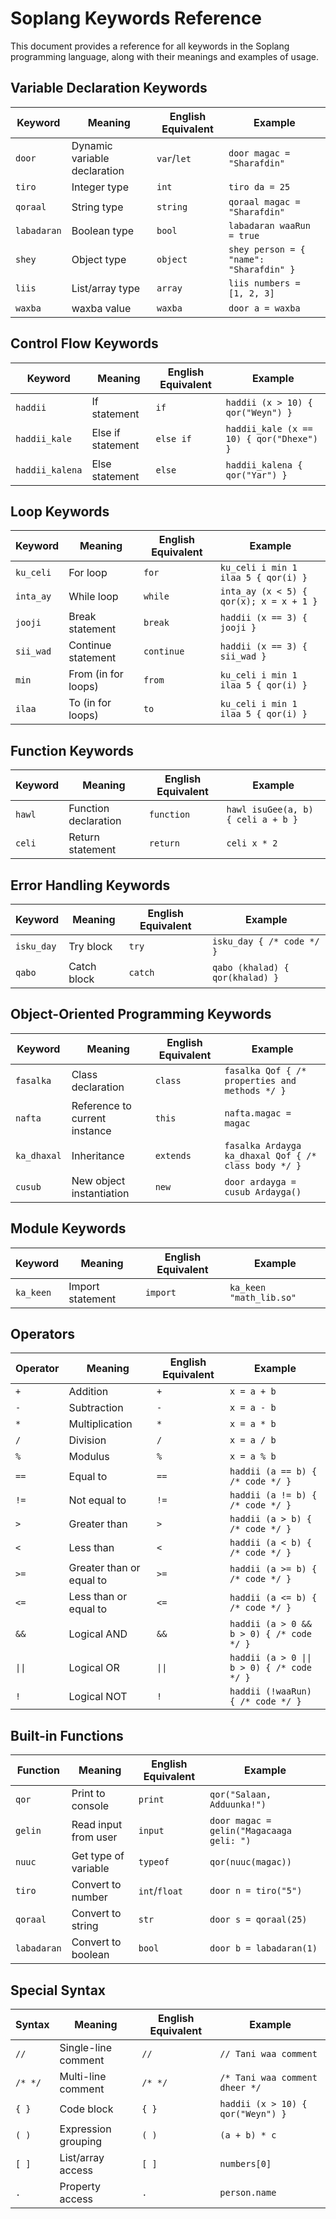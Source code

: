 # Soplang Keywords Reference

This document provides a reference for all keywords in the Soplang programming language, along with their meanings and examples of usage.

## Variable Declaration Keywords

| Keyword     | Meaning                      | English Equivalent | Example                                 |
| ----------- | ---------------------------- | ------------------ | --------------------------------------- |
| `door`      | Dynamic variable declaration | `var`/`let`        | `door magac = "Sharafdin"`              |
| `tiro`      | Integer type                 | `int`              | `tiro da = 25`                          |
| `qoraal`    | String type                  | `string`           | `qoraal magac = "Sharafdin"`            |
| `labadaran` | Boolean type                 | `bool`             | `labadaran waaRun = true`               |
| `shey`      | Object type                  | `object`           | `shey person = { "name": "Sharafdin" }` |
| `liis`      | List/array type              | `array`            | `liis numbers = [1, 2, 3]`              |
| `waxba`     | waxba value                  | `waxba`            | `door a = waxba`                        |

## Control Flow Keywords

| Keyword         | Meaning           | English Equivalent | Example                                  |
| --------------- | ----------------- | ------------------ | ---------------------------------------- |
| `haddii`        | If statement      | `if`               | `haddii (x > 10) { qor("Weyn") }`        |
| `haddii_kale`   | Else if statement | `else if`          | `haddii_kale (x == 10) { qor("Dhexe") }` |
| `haddii_kalena` | Else statement    | `else`             | `haddii_kalena { qor("Yar") }`           |

## Loop Keywords

| Keyword   | Meaning             | English Equivalent | Example                                 |
| --------- | ------------------- | ------------------ | --------------------------------------- |
| `ku_celi` | For loop            | `for`              | `ku_celi i min 1 ilaa 5 { qor(i) }`     |
| `inta_ay` | While loop          | `while`            | `inta_ay (x < 5) { qor(x); x = x + 1 }` |
| `jooji`   | Break statement     | `break`            | `haddii (x == 3) { jooji }`             |
| `sii_wad` | Continue statement  | `continue`         | `haddii (x == 3) { sii_wad }`           |
| `min`     | From (in for loops) | `from`             | `ku_celi i min 1 ilaa 5 { qor(i) }`     |
| `ilaa`    | To (in for loops)   | `to`               | `ku_celi i min 1 ilaa 5 { qor(i) }`     |

## Function Keywords

| Keyword | Meaning              | English Equivalent | Example                            |
| ------- | -------------------- | ------------------ | ---------------------------------- |
| `hawl`  | Function declaration | `function`         | `hawl isuGee(a, b) { celi a + b }` |
| `celi`  | Return statement     | `return`           | `celi x * 2`                       |

## Error Handling Keywords

| Keyword    | Meaning     | English Equivalent | Example                         |
| ---------- | ----------- | ------------------ | ------------------------------- |
| `isku_day` | Try block   | `try`              | `isku_day { /* code */ }`       |
| `qabo`     | Catch block | `catch`            | `qabo (khalad) { qor(khalad) }` |

## Object-Oriented Programming Keywords

| Keyword     | Meaning                       | English Equivalent | Example                                              |
| ----------- | ----------------------------- | ------------------ | ---------------------------------------------------- |
| `fasalka`   | Class declaration             | `class`            | `fasalka Qof { /* properties and methods */ }`       |
| `nafta`     | Reference to current instance | `this`             | `nafta.magac = magac`                                |
| `ka_dhaxal` | Inheritance                   | `extends`          | `fasalka Ardayga ka_dhaxal Qof { /* class body */ }` |
| `cusub`     | New object instantiation      | `new`              | `door ardayga = cusub Ardayga()`                     |

## Module Keywords

| Keyword   | Meaning          | English Equivalent | Example                 |
| --------- | ---------------- | ------------------ | ----------------------- |
| `ka_keen` | Import statement | `import`           | `ka_keen "math_lib.so"` |

## Operators

| Operator | Meaning                  | English Equivalent | Example                                    |
| -------- | ------------------------ | ------------------ | ------------------------------------------ |
| `+`      | Addition                 | `+`                | `x = a + b`                                |
| `-`      | Subtraction              | `-`                | `x = a - b`                                |
| `*`      | Multiplication           | `*`                | `x = a * b`                                |
| `/`      | Division                 | `/`                | `x = a / b`                                |
| `%`      | Modulus                  | `%`                | `x = a % b`                                |
| `==`     | Equal to                 | `==`               | `haddii (a == b) { /* code */ }`           |
| `!=`     | Not equal to             | `!=`               | `haddii (a != b) { /* code */ }`           |
| `>`      | Greater than             | `>`                | `haddii (a > b) { /* code */ }`            |
| `<`      | Less than                | `<`                | `haddii (a < b) { /* code */ }`            |
| `>=`     | Greater than or equal to | `>=`               | `haddii (a >= b) { /* code */ }`           |
| `<=`     | Less than or equal to    | `<=`               | `haddii (a <= b) { /* code */ }`           |
| `&&`     | Logical AND              | `&&`               | `haddii (a > 0 && b > 0) { /* code */ }`   |
| `\|\|`   | Logical OR               | `\|\|`             | `haddii (a > 0 \|\| b > 0) { /* code */ }` |
| `!`      | Logical NOT              | `!`                | `haddii (!waaRun) { /* code */ }`          |

## Built-in Functions

| Function    | Meaning              | English Equivalent | Example                                  |
| ----------- | -------------------- | ------------------ | ---------------------------------------- |
| `qor`       | Print to console     | `print`            | `qor("Salaan, Adduunka!")`               |
| `gelin`     | Read input from user | `input`            | `door magac = gelin("Magacaaga geli: ")` |
| `nuuc`      | Get type of variable | `typeof`           | `qor(nuuc(magac))`                       |
| `tiro`      | Convert to number    | `int`/`float`      | `door n = tiro("5")`                     |
| `qoraal`    | Convert to string    | `str`              | `door s = qoraal(25)`                    |
| `labadaran` | Convert to boolean   | `bool`             | `door b = labadaran(1)`                  |

## Special Syntax

| Syntax  | Meaning             | English Equivalent | Example                           |
| ------- | ------------------- | ------------------ | --------------------------------- |
| `//`    | Single-line comment | `//`               | `// Tani waa comment`             |
| `/* */` | Multi-line comment  | `/* */`            | `/* Tani waa comment dheer */`    |
| `{ }`   | Code block          | `{ }`              | `haddii (x > 10) { qor("Weyn") }` |
| `( )`   | Expression grouping | `( )`              | `(a + b) * c`                     |
| `[ ]`   | List/array access   | `[ ]`              | `numbers[0]`                      |
| `.`     | Property access     | `.`                | `person.name`                     |
